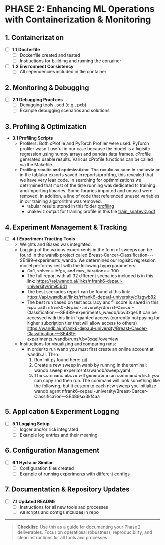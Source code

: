 # PHASE 2: Enhancing ML Operations with Containerization & Monitoring

## 1. Containerization
- [ ] **1.1 Dockerfile**
  - [ ] Dockerfile created and tested
  - [ ] Instructions for building and running the container
- [ ] **1.2 Environment Consistency**
  - [ ] All dependencies included in the container

## 2. Monitoring & Debugging

- [ ] **2.1 Debugging Practices**
  - [ ] Debugging tools used (e.g., pdb)
  - [ ] Example debugging scenarios and solutions

## 3. Profiling & Optimization
- **3.1 Profiling Scripts**
  - Profilers: Both cProfile and PyTorch Profiler were used. PyTorch profiler wasn't useful in our case because the model is a logisitc regression using numpy arrays and pandas data frames. cProfile generated usable results. Various cProfile functions can be called via the Makefile.
  - Profiling results and optimizations: The results as seen in snakeviz or in the tablular exports saved in reports/profiling, this revealed that we have very lean code. In searching for optimmizations we determined that most of the time running was dedicated to training and importing libraries. Some libraries imported and unused were removed, in addition, a line of code that referenced unused variables in our training algororithm was removed. 
    - tabular results stored in this folder [profiling](./reports/profiling/)
    - snakeviz output for training profile in this file [train_snakeviz.pdf](./docs/train_snakeviz.pdf)

## 4. Experiment Management & Tracking
- [ ] **4.1 Experiment Tracking Tools**
  - Weights and Biases was integrated.
  - Logging of the various experiments in the form of sweeps can be found in the wandb project called Breast-Cancer-Classification---SE489-experiments_wandb. We determined our logisitc regression model performs best with the following hyperparameters: 
      -  C=1, solver = lbfgs, and max_iterations = 300. 
    - The full report with all 32 different scenarios included is in this link: https://api.wandb.ai/links/nfrank6-depaul-university/rim95641
    - The best scenarios report can be found at this link: https://api.wandb.ai/links/nfrank6-depaul-university/c3zgwb82
    - The best run based on test accuracy and f1 score is saved in this repo path nfrank6-depaul-university/Breast-Cancer-Classification---SE489-experiments_wandb/ubv3xqel. It can be accessed with this link if granted access (currently not paying for higher subcription tier that will allow access to others) https://wandb.ai/nfrank6-depaul-university/Breast-Cancer-Classification---SE489-experiments_wandb/runs/ubv3xqel/overview
  - Instructions for visualizing and comparing runs: 
    - In order to run wanb you must first create an online account at wandb.ai. Then:
      1. Run init.py found here: [init](./experiments/wandb/)
      2. Create a new sweep in wanb by running in the terminal: wandb sweep experiments/wandb/sweep.yaml
      3. The command above will generate a run command which you can copy and then run. The command will look something like the following, but it custom to each new sweep you initialize wandb agent nfrank6-depaul-university/Breast-Cancer-Classification—SE489/ax3kf4aa


## 5. Application & Experiment Logging
- [ ] **5.1 Logging Setup**
  - [ ] logger and/or rich integrated
  - [ ] Example log entries and their meaning

## 6. Configuration Management
- [ ] **6.1 Hydra or Similar**
  - [ ] Configuration files created
  - [ ] Example of running experiments with different configs

## 7. Documentation & Repository Updates
- [ ] **7.1 Updated README**
  - [ ] Instructions for all new tools and processes
  - [ ] All scripts and configs included in repo

---

> **Checklist:** Use this as a guide for documenting your Phase 2 deliverables. Focus on operational robustness, reproducibility, and clear instructions for all tools and processes.
